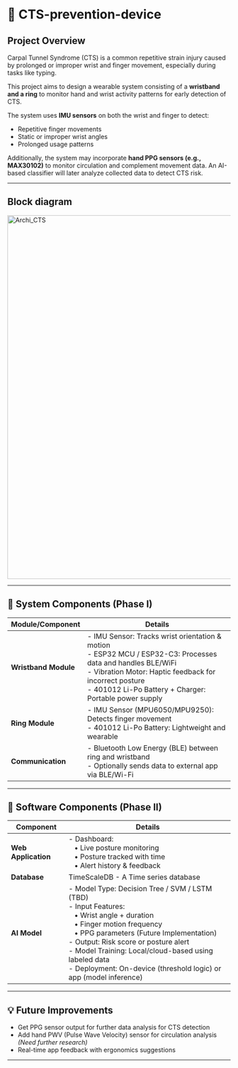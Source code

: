 # 📎 CTS-prevention-device

## Project Overview

Carpal Tunnel Syndrome (CTS) is a common repetitive strain injury caused by prolonged or improper wrist and finger movement, especially during tasks like typing.

This project aims to design a wearable system consisting of a **wristband and a ring** to monitor hand and wrist activity patterns for early detection of CTS.  

The system uses **IMU sensors** on both the wrist and finger to detect:  

- Repetitive finger movements  
- Static or improper wrist angles  
- Prolonged usage patterns  

Additionally, the system may incorporate **hand PPG sensors (e.g., MAX30102)** to monitor circulation and complement movement data. An AI-based classifier will later analyze collected data to detect CTS risk.

---

## Block diagram

<img width="1930" height="820" alt="Archi_CTS" src="https://github.com/user-attachments/assets/e1172107-2ac0-4548-b6df-67cd9aa3bca0" />


---

## 🧩 System Components (Phase I)

| Module/Component        | Details                                                                                       |
|------------------------|-----------------------------------------------------------------------------------------------|
| **Wristband Module**   | - IMU Sensor: Tracks wrist orientation & motion<br>- ESP32 MCU / ESP32-C3: Processes data and handles BLE/WiFi<br>- Vibration Motor: Haptic feedback for incorrect posture<br>- 401012 Li-Po Battery + Charger: Portable power supply |
| **Ring Module**        | - IMU Sensor (MPU6050/MPU9250): Detects finger movement<br>- 401012 Li-Po Battery: Lightweight and wearable |
| **Communication**      | - Bluetooth Low Energy (BLE) between ring and wristband<br>- Optionally sends data to external app via BLE/Wi-Fi |

---

## 🧩 Software Components (Phase II)

| Component        | Details                                                                                       |
|------------------------|-----------------------------------------------------------------------------------------|
| **Web Application**   | - Dashboard:<br> &nbsp;&nbsp; • Live posture monitoring<br> &nbsp;&nbsp; • Posture tracked with time<br> &nbsp;&nbsp; • Alert history & feedback |
| **Database**   | TimeScaleDB - A Time series database |
| **AI Model** | - Model Type: Decision Tree / SVM / LSTM (TBD)<br>- Input Features:<br> &nbsp;&nbsp; • Wrist angle + duration<br> &nbsp;&nbsp; • Finger motion frequency<br> &nbsp;&nbsp; • PPG parameters (Future Implementation)<br>- Output: Risk score or posture alert<br>- Model Training: Local/cloud-based using labeled data<br>- Deployment: On-device (threshold logic) or app (model inference) |


---


## 💡 Future Improvements
- Get PPG sensor output for further data analysis for CTS detection
- Add hand PWV (Pulse Wave Velocity) sensor for circulation analysis *(Need further research)*
- Real-time app feedback with ergonomics suggestions

---
